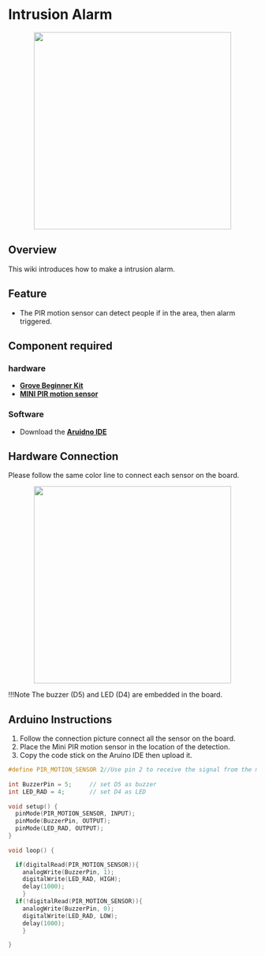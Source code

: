 # Intrusion Alarm

<div align=center><img width = 400 src="https://files.seeedstudio.com/wiki/beginnerKit-5-projects/intrustion-Alarm/intursion%20Alarm.gif"/></div>

## Overview

This wiki introduces how to make a intrusion alarm.

## Feature

- The PIR motion sensor can detect people if in the area, then alarm triggered.


## Component required

### hardware
- [**Grove Beginner Kit**](https://www.seeedstudio.com/Grove-Beginner-Kit-for-Arduino-p-4549.html)
- [**MINI PIR motion sensor**](https://www.seeedstudio.com/Grove-mini-PIR-motion-sensor-p-2930.html)

### Software
- Download the [**Aruidno IDE**](https://www.arduino.cc/en/Main/software)


## Hardware Connection
Please follow the same color line to connect each sensor on the board.
<div align=center><img width = 400 src="https://files.seeedstudio.com/wiki/beginnerKit-5-projects/intrustion-Alarm/alram.png"/></div>

!!!Note
    The buzzer (D5) and LED (D4) are embedded in the board.

## Arduino Instructions

1. Follow the connection picture connect all the sensor on the board.
2. Place the Mini PIR motion sensor in the location of the detection.
3. Copy the code stick on the Aruino IDE then upload it.


```CPP
#define PIR_MOTION_SENSOR 2//Use pin 2 to receive the signal from the module
 
int BuzzerPin = 5;     // set D5 as buzzer 
int LED_RAD = 4;       // set D4 as LED
 
void setup() {
  pinMode(PIR_MOTION_SENSOR, INPUT);
  pinMode(BuzzerPin, OUTPUT);
  pinMode(LED_RAD, OUTPUT);
}
 
void loop() {

  if(digitalRead(PIR_MOTION_SENSOR)){
    analogWrite(BuzzerPin, 1);
    digitalWrite(LED_RAD, HIGH);
    delay(1000);
    }
  if(!digitalRead(PIR_MOTION_SENSOR)){
    analogWrite(BuzzerPin, 0);
    digitalWrite(LED_RAD, LOW);
    delay(1000);
    }

}

```